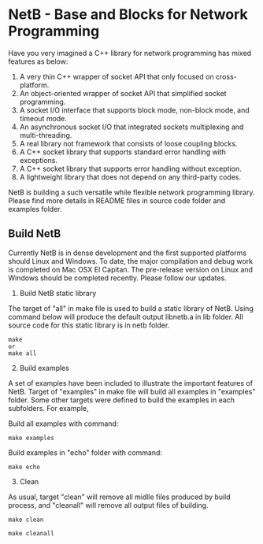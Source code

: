 # NetB - Base and Blocks for Network Programming  

Have you very imagined a C++ library for network programming has mixed features as below: 

1. A very thin C++ wrapper of socket API that only focused on cross-platform.
2. An object-oriented wrapper of socket API that simplified socket programming.
3. A socket I/O interface that supports block mode, non-block mode, and timeout mode. 
4. An asynchronous socket I/O that integrated sockets multiplexing and multi-threading. 
5. A real library not framework that consists of loose coupling blocks. 
5. A C++ socket library that supports standard error handling with exceptions. 
6. A C++ socket library that supports error handling without exception. 
7. A lightweight library that does not depend on any third-party codes. 

NetB is building a such versatile while flexible network programming library. Please find more details in README files in source code folder and examples folder.  

## Build NetB

Currently NetB is in dense development and the first supported platforms should Linux and Windows. To date, the major compilation and debug work is completed on Mac OSX EI Capitan. The pre-release version on Linux and Windows should be completed recently. Please follow our updates. 

1. Build NetB static library

The target of "all" in make file is used to build a static library of NetB. Using command below will produce the default output libnetb.a in lib folder. All source code for this static library is in netb folder.  

```shell
make
or
make all  
```

2. Build examples  

A set of examples have been included to illustrate the important features of NetB. Target of "examples" in make file will build all examples in "examples" folder. Some other targets were defined to build the examples in each subfolders. For example,  

Build all examples with command:  
```shell
make examples
```

Build examples in "echo" folder with command:  
```shell
make echo 
```

3. Clean  

As usual, target "clean" will remove all midlle files produced by build process, and "cleanall" will remove all output files of building. 

```shell
make clean
```

```shell
make cleanall
```
